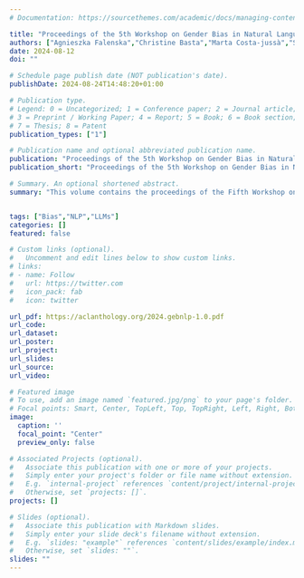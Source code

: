 ```yaml
---
# Documentation: https://sourcethemes.com/academic/docs/managing-content/

title: "Proceedings of the 5th Workshop on Gender Bias in Natural Language Processing (GeBNLP)"
authors: ["Agnieszka Falenska","Christine Basta","Marta Costa-jussà","Seraphina Goldfarb-Tarrant","Debora Nozza"]
date: 2024-08-12
doi: ""

# Schedule page publish date (NOT publication's date).
publishDate: 2024-08-24T14:48:20+01:00

# Publication type.
# Legend: 0 = Uncategorized; 1 = Conference paper; 2 = Journal article;
# 3 = Preprint / Working Paper; 4 = Report; 5 = Book; 6 = Book section;
# 7 = Thesis; 8 = Patent
publication_types: ["1"]

# Publication name and optional abbreviated publication name.
publication: "Proceedings of the 5th Workshop on Gender Bias in Natural Language Processing (GeBNLP) at ACL 2024"
publication_short: "Proceedings of the 5th Workshop on Gender Bias in Natural Language Processing (GeBNLP)"

# Summary. An optional shortened abstract.
summary: "This volume contains the proceedings of the Fifth Workshop on Gender Bias in Natural Language Processing held in conjunction with the 62nd Annual Meeting of the Association for Computational Linguistics (ACL 2024)."


tags: ["Bias","NLP","LLMs"]
categories: []
featured: false

# Custom links (optional).
#   Uncomment and edit lines below to show custom links.
# links:
# - name: Follow
#   url: https://twitter.com
#   icon_pack: fab
#   icon: twitter

url_pdf: https://aclanthology.org/2024.gebnlp-1.0.pdf
url_code:
url_dataset:
url_poster:
url_project:
url_slides:
url_source:
url_video:

# Featured image
# To use, add an image named `featured.jpg/png` to your page's folder.
# Focal points: Smart, Center, TopLeft, Top, TopRight, Left, Right, BottomLeft, Bottom, BottomRight.
image:
  caption: ''
  focal_point: "Center"
  preview_only: false

# Associated Projects (optional).
#   Associate this publication with one or more of your projects.
#   Simply enter your project's folder or file name without extension.
#   E.g. `internal-project` references `content/project/internal-project/index.md`.
#   Otherwise, set `projects: []`.
projects: []

# Slides (optional).
#   Associate this publication with Markdown slides.
#   Simply enter your slide deck's filename without extension.
#   E.g. `slides: "example"` references `content/slides/example/index.md`.
#   Otherwise, set `slides: ""`.
slides: ""
---
```

